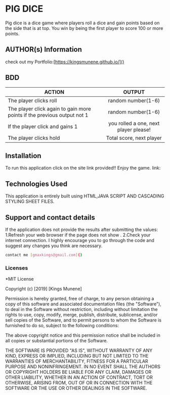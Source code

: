 # PIG DICE
Pig dice is a dice game where players roll a dice and gain points based  on the side that is at top.
You win by being the first player to score 100 or more points.
## AUTHOR(s) Information
check out my Portfolio:[https://kingsmunene.github.io/]()

## BDD

|       ACTION                                                            |            OUTPUT                    |
| ------------------------------------------------------------------------|:------------------------------------:|
| The player clicks roll                                                  | random number(1-6)                   |
| The player click again to gain more points if the previous output not 1 | random number(1-6)                   |        
| If the player click and gains 1                                         | you rolled a one, next player please!|
| The player clicks hold                                                  | Total score, next player             |

## Installation
To run this application click on the site link provided!!
Enjoy the game.
link:

## Technologies Used
This application is entirely built using HTML,JAVA SCRIPT AND CASCADING STYLING SHEET FILES.
## Support and contact details
If the application does not provide the results after submitting the values:
1.Refresh your web browser if the page does not show .
2.Check your internet connection.
I highly encourage you to go through the code and suggest any changes you think are necessary.
```bash
contact me [gmaxkings@gmail.com]()
```

### Licenses
*MIT License

Copyright (c) [2019] [Kings Munene]

Permission is hereby granted, free of charge, to any person obtaining a copy
of this software and associated documentation files (the "Software"), to deal
in the Software without restriction, including without limitation the rights
to use, copy, modify, merge, publish, distribute, sublicense, and/or sell
copies of the Software, and to permit persons to whom the Software is
furnished to do so, subject to the following conditions:

The above copyright notice and this permission notice shall be included in all
copies or substantial portions of the Software.

THE SOFTWARE IS PROVIDED "AS IS", WITHOUT WARRANTY OF ANY KIND, EXPRESS OR
IMPLIED, INCLUDING BUT NOT LIMITED TO THE WARRANTIES OF MERCHANTABILITY,
FITNESS FOR A PARTICULAR PURPOSE AND NONINFRINGEMENT. IN NO EVENT SHALL THE
AUTHORS OR COPYRIGHT HOLDERS BE LIABLE FOR ANY CLAIM, DAMAGES OR OTHER
LIABILITY, WHETHER IN AN ACTION OF CONTRACT, TORT OR OTHERWISE, ARISING FROM,
OUT OF OR IN CONNECTION WITH THE SOFTWARE OR THE USE OR OTHER DEALINGS IN THE
SOFTWARE.
